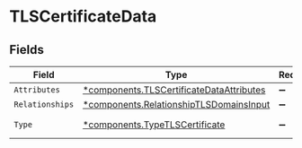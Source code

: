 # TLSCertificateData


## Fields

| Field                                                                                           | Type                                                                                            | Required                                                                                        | Description                                                                                     |
| ----------------------------------------------------------------------------------------------- | ----------------------------------------------------------------------------------------------- | ----------------------------------------------------------------------------------------------- | ----------------------------------------------------------------------------------------------- |
| `Attributes`                                                                                    | [*components.TLSCertificateDataAttributes](../../models/shared/tlscertificatedataattributes.md) | :heavy_minus_sign:                                                                              | N/A                                                                                             |
| `Relationships`                                                                                 | [*components.RelationshipTLSDomainsInput](../../models/shared/relationshiptlsdomainsinput.md)   | :heavy_minus_sign:                                                                              | N/A                                                                                             |
| `Type`                                                                                          | [*components.TypeTLSCertificate](../../models/shared/typetlscertificate.md)                     | :heavy_minus_sign:                                                                              | Resource type                                                                                   |
